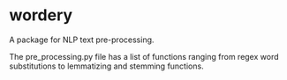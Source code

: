 # wordery
A package for NLP text pre-processing.

The pre_processing.py file has a list of functions ranging from regex word substitutions to lemmatizing and stemming functions.
